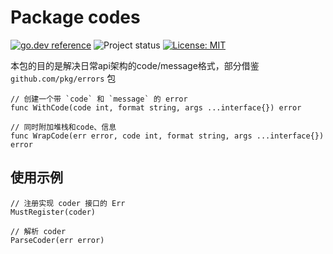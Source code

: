 # Package codes

[![go.dev reference](https://img.shields.io/badge/go.dev-reference-007d9c?logo=go&logoColor=white&style=flat-square)](https://pkg.go.dev/github.com/booldesign/gvalid)
![Project status](https://img.shields.io/badge/version-1.0.0-green.svg)
[![License: MIT](https://img.shields.io/badge/License-MIT-yellow.svg)](https://opensource.org/licenses/MIT)


本包的目的是解决日常api架构的code/message格式，部分借鉴 `github.com/pkg/errors` 包

```
// 创建一个带 `code` 和 `message` 的 error
func WithCode(code int, format string, args ...interface{}) error

// 同时附加堆栈和code、信息
func WrapCode(err error, code int, format string, args ...interface{}) error
```

## 使用示例

 ```
// 注册实现 coder 接口的 Err
MustRegister(coder)

// 解析 coder
ParseCoder(err error)
 ```
